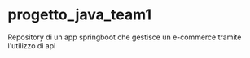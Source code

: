# progetto_java_team1

Repository di un app springboot che gestisce un e-commerce tramite l'utilizzo di api 
